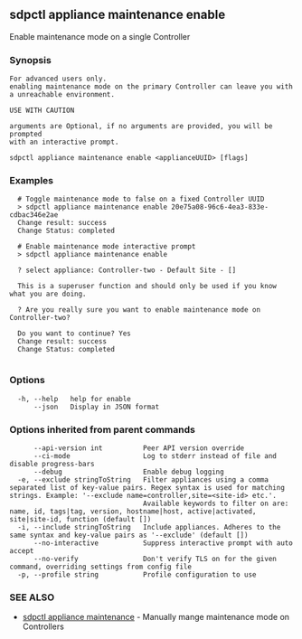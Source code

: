 ## sdpctl appliance maintenance enable

Enable maintenance mode on a single Controller

### Synopsis


    For advanced users only.
    enabling maintenance mode on the primary Controller can leave you with a unreachable environment.

    USE WITH CAUTION

    arguments are Optional, if no arguments are provided, you will be prompted
    with an interactive prompt.
    

```
sdpctl appliance maintenance enable <applianceUUID> [flags]
```

### Examples

```
  # Toggle maintenance mode to false on a fixed Controller UUID
  > sdpctl appliance maintenance enable 20e75a08-96c6-4ea3-833e-cdbac346e2ae
  Change result: success
  Change Status: completed

  # Enable maintenance mode interactive prompt
  > sdpctl appliance maintenance enable
  
  ? select appliance: Controller-two - Default Site - []
  
  This is a superuser function and should only be used if you know what you are doing.
  
  ? Are you really sure you want to enable maintenance mode on Controller-two?
  
  Do you want to continue? Yes
  Change result: success
  Change Status: completed
                  
```

### Options

```
  -h, --help   help for enable
      --json   Display in JSON format
```

### Options inherited from parent commands

```
      --api-version int          Peer API version override
      --ci-mode                  Log to stderr instead of file and disable progress-bars
      --debug                    Enable debug logging
  -e, --exclude stringToString   Filter appliances using a comma separated list of key-value pairs. Regex syntax is used for matching strings. Example: '--exclude name=controller,site=<site-id> etc.'.
                                 Available keywords to filter on are: name, id, tags|tag, version, hostname|host, active|activated, site|site-id, function (default [])
  -i, --include stringToString   Include appliances. Adheres to the same syntax and key-value pairs as '--exclude' (default [])
      --no-interactive           Suppress interactive prompt with auto accept
      --no-verify                Don't verify TLS on for the given command, overriding settings from config file
  -p, --profile string           Profile configuration to use
```

### SEE ALSO

* [sdpctl appliance maintenance](sdpctl_appliance_maintenance.md)	 - Manually mange maintenance mode on Controllers

